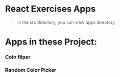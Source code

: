 # React Exercises Apps 

> In the src directory, you can view apps directory
# Apps in these Project:
### Coin fliper
### Random Color Picker
